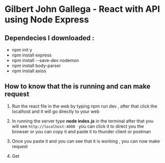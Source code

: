 # Gilbert John Gallega - React with API using Node Express

## Dependecies I downloaded :
* npm init y
* npm install express
* npm install --save-dev nodemon
* npm install body-parser
* npm install axios

## How to know that the is running and can make request

1. Run the react file in the web by typing  npm run dev , after that click the localhost and it will go directly to your web
2. In running the server type **node index.js**  in the terminal after that you will see  `http://localhost:4000 `
   you can click it to direct you the browser or you can copy it and paste it to thunder client or postman
3. Once you paste it and you can see that it is working , you can now make request

4. Get <!-- http://localhost:4000 -->

  

